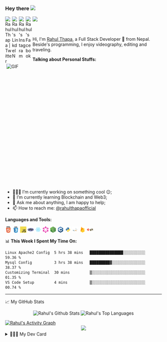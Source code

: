### Hey there <img src="https://media.giphy.com/media/hvRJCLFzcasrR4ia7z/giphy.gif" width="25px">
<a href="https://twitter.com/rahulthapaoffi">
  <img align="left" alt="Rahul Thapa | Twitter" width="22px" src="https://cdn.jsdelivr.net/npm/simple-icons@v3/icons/twitter.svg" />
</a>
<a href="https://www.linkedin.com/in/rahulthapaofficial">
  <img align="left" alt="Rahul's LinkdeIN" width="22px" src="https://cdn.jsdelivr.net/npm/simple-icons@v3/icons/linkedin.svg" />
</a>
<a href="https://www.instagram.com/rahulthapaofficial">
  <img align="left" alt="Rahul's Instagram" width="22px" src="https://cdn.jsdelivr.net/npm/simple-icons@v3/icons/instagram.svg" />
</a>
<a href="https://www.facebook.com/rahulthapamgr">
  <img align="left" alt="Rahul's Facebook" width="22px" src="https://cdn.jsdelivr.net/npm/simple-icons@v3/icons/facebook.svg" />
</a>

![](https://visitor-badge.glitch.me/badge?page_id=rahulthapaofficial.rahulthapaofficial)

<br />

Hi, I'm [Rahul Thapa](https://rahulthapa.com.np), a Full Stack Developer 🚀 from Nepal. Beside's programming, I enjoy videography, editing and traveling.

<img align="right" alt="GIF" src="https://github.com/abhisheknaiidu/abhisheknaiidu/blob/master/code.gif?raw=true" width="500" height="403" />

**Talking about Personal Stuffs:**

- 👨🏽‍💻 I’m currently working on something cool :wink:;
- 🌱 I’m currently learning Blockchain and Web3; 
- 💬 Ask me about anything, I am happy to help;
- 📫 How to reach me: [@rahulthapaofficial](https://instagram.com/rahulthapaofficial)

**Languages and Tools:**  

<code><img height="20" src="https://raw.githubusercontent.com/github/explore/80688e429a7d4ef2fca1e82350fe8e3517d3494d/topics/html/html.png"></code>
<code><img height="20" src="https://raw.githubusercontent.com/github/explore/80688e429a7d4ef2fca1e82350fe8e3517d3494d/topics/css/css.png"></code>
<code><img height="20" src="https://raw.githubusercontent.com/github/explore/80688e429a7d4ef2fca1e82350fe8e3517d3494d/topics/javascript/javascript.png"></code>
<code><img height="20" src="https://raw.githubusercontent.com/github/explore/80688e429a7d4ef2fca1e82350fe8e3517d3494d/topics/php/php.png"></code>
<code><img height="20" src="https://raw.githubusercontent.com/github/explore/80688e429a7d4ef2fca1e82350fe8e3517d3494d/topics/react/react.png"></code>
<code><img height="20" src="https://raw.githubusercontent.com/github/explore/5c058a388828bb5fde0bcafd4bc867b5bb3f26f3/topics/graphql/graphql.png"></code>
<code><img height="20" src="https://raw.githubusercontent.com/github/explore/80688e429a7d4ef2fca1e82350fe8e3517d3494d/topics/nodejs/nodejs.png"></code>
<code><img height="20" src="https://raw.githubusercontent.com/github/explore/80688e429a7d4ef2fca1e82350fe8e3517d3494d/topics/cpp/cpp.png"></code>
<code><img height="20" src="https://raw.githubusercontent.com/github/explore/80688e429a7d4ef2fca1e82350fe8e3517d3494d/topics/python/python.png"></code>
<code><img height="20" src="https://raw.githubusercontent.com/github/explore/80688e429a7d4ef2fca1e82350fe8e3517d3494d/topics/mysql/mysql.png"></code>
<code><img height="20" src="https://raw.githubusercontent.com/github/explore/80688e429a7d4ef2fca1e82350fe8e3517d3494d/topics/firebase/firebase.png"></code>
<code><img height="20" src="https://raw.githubusercontent.com/github/explore/80688e429a7d4ef2fca1e82350fe8e3517d3494d/topics/git/git.png"></code>

📊 **This Week I Spent My Time On:**
<!--START_SECTION:waka-->
```text
Linux Apache2 Config  5 hrs 38 mins   ███████████████░░░░░░░░░░   59.36 % 
Mysql Config          3 hrs 38 mins   █████████▓░░░░░░░░░░░░░░░   38.37 % 
Customizing Terminal  30 mins         ▒░░░░░░░░░░░░░░░░░░░░░░░░   01.35 % 
VS Code Setup         4 mins          ▒░░░░░░░░░░░░░░░░░░░░░░░░   00.74 % 
```
<!--END_SECTION:waka-->

<hr/>

<summary>📈 My GitHub Stats</summary>
  <p align="center">
    <img alt="Rahul's Github Stats" src="https://github-readme-stats.vercel.app/api?username=rahulthapaofficial&show_icons=true&include_all_commits=true&count_private=true&theme=react&hide_border=true&bg_color=0D1117&title_color=5ce1e6&icon_color=5ce1e6" height="200"/>
    <img alt="Rahul's Top Languages" src="https://github-readme-stats.vercel.app/api/top-langs/?username=rahulthapaofficial&langs_count=10&layout=compact&theme=react&hide_border=true&bg_color=0D1117&title_color=5ce1e6&icon_color=5ce1e6" height="200"/>
  </p>

  <div>
    <a href="#"><img alt="Rahul's Activity Graph" src="https://activity-graph.herokuapp.com/graph?username=rahulthapaofficial&custom_title=Rahul%20Thapa's%20Contribution%20Graph&bg_color=0D1117&color=5ce1e6&line=FFFFFF&point=5ce1e6&hide_border=true" />
    </a>
</div>
   
<div align="center">
  <img src="https://github-profile-trophy.vercel.app/?username=rahulthapaofficial&column=7&theme=onedark" />
</div>

<details>
  <summary>👨🏽‍💻 My Dev Card</summary>
  <a href="https://app.daily.dev/rahulthapa">
    <img src="https://api.daily.dev/devcards/dd3e40620ec7482f88f6aa4a96d2ef40.png?r=dtq" width="100%" alt="Rahul Thapa's Dev Card"/>
  </a>
</details>
